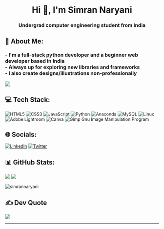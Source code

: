 <h1 align="center">Hi 👋, I'm Simran Naryani </h1>
<h3 align="center">Undergrad computer engineering student from India</h3>

## 💫 About Me:
<h3> - I'm a full-stack python developer and a beginner web developer based in India<br>- Always up for exploring new libraries and frameworks<br>- I also create designs/illustrations non-professionally</h3> 

![](https://c.tenor.com/GfSX-u7VGM4AAAAM/coding.gif) 

## 💻 Tech Stack:
![HTML5](https://img.shields.io/badge/html5-%23E34F26.svg?style=for-the-badge&logo=html5&logoColor=white) ![CSS3](https://img.shields.io/badge/css3-%231572B6.svg?style=for-the-badge&logo=css3&logoColor=white) ![JavaScript](https://img.shields.io/badge/javascript-%23323330.svg?style=for-the-badge&logo=javascript&logoColor=%23F7DF1E) ![Python](https://img.shields.io/badge/python-3670A0?style=for-the-badge&logo=python&logoColor=ffdd54) ![Anaconda](https://img.shields.io/badge/Anaconda-%2344A833.svg?style=for-the-badge&logo=anaconda&logoColor=white) ![MySQL](https://img.shields.io/badge/mysql-%2300f.svg?style=for-the-badge&logo=mysql&logoColor=white) ![Linux](https://img.shields.io/badge/linux-%231572B6.svg?style=for-the-badge&logo=linux&logoColor=white) ![Adobe Lightroom](https://img.shields.io/badge/Adobe%20Lightroom-31A8FF.svg?style=for-the-badge&logo=Adobe%20Lightroom&logoColor=white) ![Canva](https://img.shields.io/badge/Canva-%2300C4CC.svg?style=for-the-badge&logo=Canva&logoColor=white) ![Gimp Gnu Image Manipulation Program](https://img.shields.io/badge/Gimp-657D8B?style=for-the-badge&logo=gimp&logoColor=FFFFFF) 

## 🌐 Socials:
[![LinkedIn](https://img.shields.io/badge/LinkedIn-%230077B5.svg?logo=linkedin&logoColor=white)](https://linkedin.com/in/Simran-Naryani) [![Twitter](https://img.shields.io/badge/Twitter-%231DA1F2.svg?logo=Twitter&logoColor=white)](https://twitter.com/SimranNaryani) 

## 📊 GitHub Stats:
![](https://github-readme-stats.vercel.app/api?username=SimranNaryani&theme=dark&hide_border=true&include_all_commits=false&count_private=false)
![](https://github-readme-stats.vercel.app/api/top-langs/?username=SimranNaryani&theme=dark&hide_border=true&include_all_commits=false&count_private=false&layout=compact)

<p align="left"> <img src="https://komarev.com/ghpvc/?username=simrannaryani&label=Profile%20views&color=0e75b6&style=flat" alt="simrannaryani" /> </p>

## ✍️ Dev Quote
![](https://quotes-github-readme.vercel.app/api?type=horizontal&theme=radical)

---
